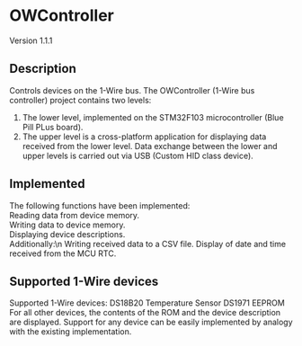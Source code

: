 # OWController
Version 1.1.1
## Description
Controls devices on the 1-Wire bus.
The OWController (1-Wire bus controller) project contains two levels:
1. The lower level, implemented on the STM32F103 microcontroller (Blue Pill PLus board).
2. The upper level is a cross-platform application for displaying data received from the lower level.
Data exchange between the lower and upper levels is carried out via USB (Custom HID class device).
## Implemented
The following functions have been implemented:\
Reading data from device memory.\
Writing data to device memory.\
Displaying device descriptions.\
Additionally:\n
Writing received data to a CSV file.
Display of date and time received from the MCU RTC.
## Supported 1-Wire devices
Supported 1-Wire devices:
DS18B20 Temperature Sensor
DS1971 EEPROM
For all other devices, the contents of the ROM and the device description are displayed.
Support for any device can be easily implemented by analogy with the existing implementation.
